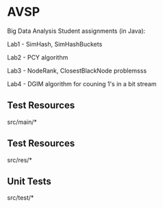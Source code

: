 # AVSP
Big Data Analysis Student assignments (in Java):


Lab1 - SimHash, SimHashBuckets

Lab2 - PCY algorithm

Lab3 - NodeRank, ClosestBlackNode problemsss

Lab4 - DGIM algorithm for couning 1's in a bit stream

## Test Resources
src/main/*

## Test Resources
src/res/*

## Unit Tests
src/test/*
